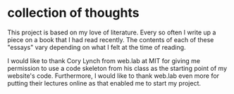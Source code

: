 # collection of thoughts

This project is based on my love of literature. 
Every so often I write up a piece on a book that I had read recently. 
The contents of each of these "essays" vary depending on what I felt at the time of reading.



I would like to thank Cory Lynch from web.lab at MIT for giving me permission to use a code skeleton from his class as the starting point of my website's code.
Furthermore, I would like to thank web.lab even more for putting their lectures online as that enabled me to start my project.
